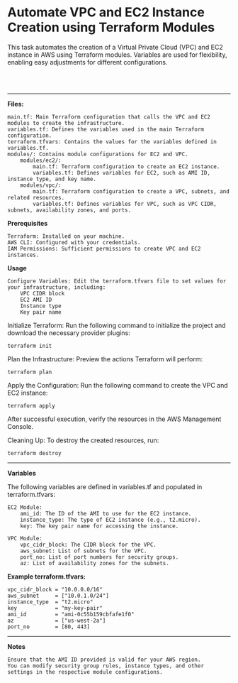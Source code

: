 # Automate VPC and EC2 Instance Creation using Terraform Modules

This task automates the creation of a Virtual Private Cloud (VPC) and EC2 instance in AWS using Terraform modules. Variables are used for flexibility, enabling easy adjustments for different configurations.

<br><br>

---
**Files:**

    main.tf: Main Terraform configuration that calls the VPC and EC2 modules to create the infrastructure.
    variables.tf: Defines the variables used in the main Terraform configuration.
    terraform.tfvars: Contains the values for the variables defined in variables.tf.
    modules/: Contains module configurations for EC2 and VPC.
        modules/ec2/:
            main.tf: Terraform configuration to create an EC2 instance.
            variables.tf: Defines variables for EC2, such as AMI ID, instance type, and key name.
        modules/vpc/:
            main.tf: Terraform configuration to create a VPC, subnets, and related resources.
            variables.tf: Defines variables for VPC, such as VPC CIDR, subnets, availability zones, and ports.

**Prerequisites**

    Terraform: Installed on your machine.
    AWS CLI: Configured with your credentials.
    IAM Permissions: Sufficient permissions to create VPC and EC2 instances.

**Usage**

    Configure Variables: Edit the terraform.tfvars file to set values for your infrastructure, including:
        VPC CIDR block
        EC2 AMI ID
        Instance type
        Key pair name

  Initialize Terraform: Run the following command to initialize the project and download the necessary provider plugins:

    terraform init

  Plan the Infrastructure: Preview the actions Terraform will perform:

    terraform plan

  Apply the Configuration: Run the following command to create the VPC and EC2 instance:

    terraform apply

  After successful execution, verify the resources in the AWS Management Console.

  Cleaning Up: To destroy the created resources, run:

    terraform destroy


---

**Variables**

The following variables are defined in variables.tf and populated in terraform.tfvars:

    EC2 Module:
        ami_id: The ID of the AMI to use for the EC2 instance.
        instance_type: The type of EC2 instance (e.g., t2.micro).
        key: The key pair name for accessing the instance.

    VPC Module:
        vpc_cidr_block: The CIDR block for the VPC.
        aws_subnet: List of subnets for the VPC.
        port_no: List of port numbers for security groups.
        az: List of availability zones for the subnets.

**Example terraform.tfvars:**

    vpc_cidr_block = "10.0.0.0/16"
    aws_subnet     = ["10.0.1.0/24"]
    instance_type  = "t2.micro"
    key            = "my-key-pair"
    ami_id         = "ami-0c55b159cbfafe1f0"
    az             = ["us-west-2a"]
    port_no        = [80, 443]
---
**Notes**

    Ensure that the AMI ID provided is valid for your AWS region.
    You can modify security group rules, instance types, and other settings in the respective module configurations.
